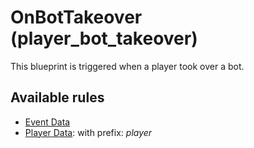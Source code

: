 # OnBotTakeover (player_bot_takeover)

This blueprint is triggered when a player took over a bot.

## Available rules

- [Event Data](../rules/GlobalEventData.md)
- [Player Data](../rules/GlobalPlayerData.md): with prefix: *player*
